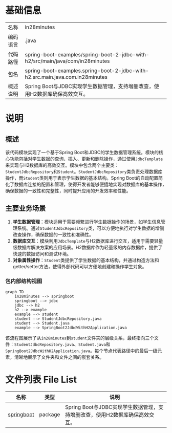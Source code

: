 # 基础信息

|      |      |
|------|------|
| 名称 | in28minutes |
| 编码语言 | .java |
| 代码路径 | spring-boot-examples/spring-boot-2-jdbc-with-h2/src/main/java/com/in28minutes |
| 包名 | spring-boot-examples.spring-boot-2-jdbc-with-h2.src.main.java.com.in28minutes |
| 概述说明 | Spring Boot与JDBC实现学生数据管理，支持增删改查，使用H2数据库确保高效交互。 |

# 说明

## 概述
该代码模块实现了一个基于Spring Boot和JDBC的学生数据管理系统。模块的核心功能包括对学生数据的查询、插入、更新和删除操作，通过使用`JdbcTemplate`来实现与H2数据库的高效交互。模块中包含两个主要类：`StudentJdbcRepository`和`Student`。`StudentJdbcRepository`类负责处理数据库操作，而`Student`类则用于表示学生数据的基本结构。Spring Boot的自动配置简化了数据库连接的配置和管理，使得开发者能够便捷地实现对数据库的基本操作，确保数据的一致性和完整性，同时提升应用的开发效率和性能。

## 主要业务场景
1. **学生数据管理**：模块适用于需要频繁进行学生数据操作的场景，如学生信息管理系统。通过`StudentJdbcRepository`类，可以方便地执行对学生数据的增删改查操作，确保数据的一致性和准确性。
2. **数据库交互**：模块利用`JdbcTemplate`与H2数据库进行交互，适用于需要轻量级数据库解决方案的应用场景。H2数据库作为轻量级的内存数据库，提供了快速的数据访问和测试环境。
3. **对象属性操作**：`Student`类提供了学生数据的基本结构，并通过构造方法和getter/setter方法，使得外部代码可以方便地创建和操作学生对象。


### 包内部结构视图

```mermaid
graph TD
    in28minutes --> springboot
    springboot --> jdbc
    jdbc --> h2
    h2 --> example
    example --> student
    student --> StudentJdbcRepository.java
    student --> Student.java
    example --> SpringBoot2JdbcWithH2Application.java
```

该流程图展示了从`in28minutes`到`student`文件夹的层级关系，最终指向三个文件：`StudentJdbcRepository.java`、`Student.java`和`SpringBoot2JdbcWithH2Application.java`。每个节点代表路径中的最后一级元素，清晰地展示了文件夹和文件之间的嵌套关系。

# 文件列表 File List

| 名称   | 类型  | 说明 |
|-------|------|-------------|
| [springboot](springboot/_module.md) | package | Spring Boot与JDBC实现学生数据管理，支持增删改查，使用H2数据库确保高效交互。 |



